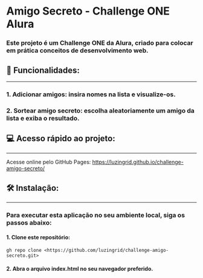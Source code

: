 # Amigo Secreto - Challenge ONE Alura

### Este projeto é um Challenge ONE da Alura, criado para colocar em prática conceitos de desenvolvimento web.

## 🧷 Funcionalidades:
---
### 1. Adicionar amigos: insira nomes na lista e visualize-os. 
### 2. Sortear amigo secreto: escolha aleatoriamente um amigo da lista e exiba o resultado.

## 💻 Acesso rápido ao projeto:
---
Acesse online pelo GitHub Pages: <https://luzingrid.github.io/challenge-amigo-secreto/>

## 🛠️ Instalação:
---
### Para executar esta aplicação no seu ambiente local, siga os passos abaixo:

#### 1. Clone este repositório:
```
gh repo clone <https://github.com/luzingrid/challenge-amigo-secreto.git>
```
#### 2. Abra o arquivo index.html no seu navegador preferido.

